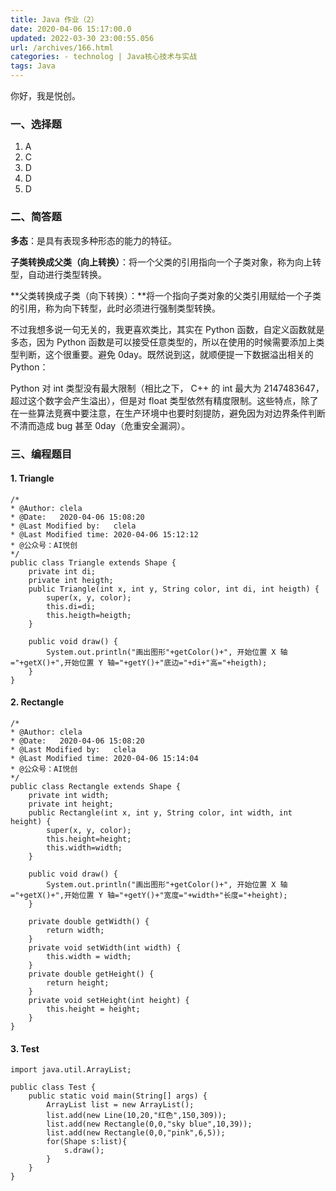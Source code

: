 ```yaml
---
title: Java 作业（2）
date: 2020-04-06 15:17:00.0
updated: 2022-03-30 23:00:55.056
url: /archives/166.html
categories: - technolog | Java核心技术与实战
tags: Java
---
```




你好，我是悦创。

### 一、选择题

1.  A
2.  C
3.  D
4.  D
5.  D

### 二、简答题

**多态**：是具有表现多种形态的能力的特征。

**子类转换成父类（向上转换）**：将一个父类的引用指向一个子类对象，称为向上转型，自动进行类型转换。

**父类转换成子类（向下转换）：**将一个指向子类对象的父类引用赋给一个子类的引用，称为向下转型，此时必须进行强制类型转换。

不过我想多说一句无关的，我更喜欢类比，其实在 Python 函数，自定义函数就是多态，因为 Python 函数是可以接受任意类型的，所以在使用的时候需要添加上类型判断，这个很重要。避免 0day。既然说到这，就顺便提一下数据溢出相关的 Python：

Python 对 int 类型没有最大限制（相比之下， C++ 的 int 最大为 2147483647，超过这个数字会产生溢出），但是对 float 类型依然有精度限制。这些特点，除了在一些算法竞赛中要注意，在生产环境中也要时刻提防，避免因为对边界条件判断不清而造成 bug 甚至 0day（危重安全漏洞）。

### 三、编程题目

#### 1\. Triangle

```
/*
* @Author: clela
* @Date:   2020-04-06 15:08:20
* @Last Modified by:   clela
* @Last Modified time: 2020-04-06 15:12:12
* @公众号：AI悦创
*/
public class Triangle extends Shape {
    private int di;
    private int heigth;
    public Triangle(int x, int y, String color, int di, int heigth) {
        super(x, y, color);
        this.di=di;
        this.heigth=heigth;
    }

    public void draw() {
        System.out.println("画出图形"+getColor()+", 开始位置 X 轴="+getX()+",开始位置 Y 轴="+getY()+"底边="+di+"高="+heigth);
    }
}
```

#### 2\. Rectangle

```
/*
* @Author: clela
* @Date:   2020-04-06 15:08:20
* @Last Modified by:   clela
* @Last Modified time: 2020-04-06 15:14:04
* @公众号：AI悦创
*/
public class Rectangle extends Shape {
    private int width;
    private int height;
    public Rectangle(int x, int y, String color, int width, int height) {
        super(x, y, color);
        this.height=height;
        this.width=width;
    }

    public void draw() {
        System.out.println("画出图形"+getColor()+", 开始位置 X 轴="+getX()+",开始位置 Y 轴="+getY()+"宽度="+width+"长度="+height);
    }

    private double getWidth() {
        return width;
    }
    private void setWidth(int width) {
        this.width = width;
    }
    private double getHeight() {
        return height;
    }
    private void setHeight(int height) {
        this.height = height;
    }
}
```

#### 3\. Test

```
import java.util.ArrayList;

public class Test {
    public static void main(String[] args) {
        ArrayList list = new ArrayList();
        list.add(new Line(10,20,"红色",150,309));
        list.add(new Rectangle(0,0,"sky blue",10,39));
        list.add(new Rectangle(0,0,"pink",6,5));
        for(Shape s:list){
            s.draw();
        }
    }
}
```